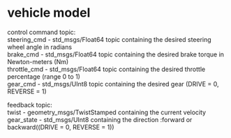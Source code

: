 # vehicle model 
control command topic:<br>
    steering_cmd - std_msgs/Float64 topic containing the desired steering wheel angle in radians<br>
    brake_cmd - std_msgs/Float64 topic containing the desired brake torque in Newton-meters (Nm)<br>
    throttle_cmd - std_msgs/Float64 topic containing the desired throttle percentage (range 0 to 1)<br>
    gear_cmd - std_msgs/UInt8 topic containing the desired gear (DRIVE = 0, REVERSE = 1)<br>

feedback topic:<br>
    twist - geometry_msgs/TwistStamped containing the current velocity<br>
    gear_state - std_msgs/UInt8 containing the direction :forward or backward((DRIVE = 0, REVERSE = 1))<br>

